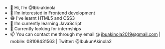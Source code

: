 - 👋 Hi, I’m @Ibk-akinola
- 👀 I’m interested in Frontend development
- 😁 I've learnt HTML5 and CSS3
- 🌱 I’m currently learning JavaScript
- 💞️ Currently looking for internships
- 📫 You can contact me through my email @ ibuakinola2019@gmail.com | mobile: 08108431563 | Twitter: @IbukunAkinola2
<!---
Ibk-akinola/Ibk-akinola is a ✨ special ✨ repository because its `README.md` (this file) appears on your GitHub profile.
You can click the Preview link to take a look at your changes.
--->
